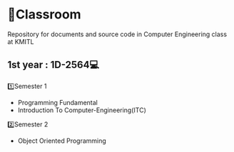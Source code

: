 # :scroll:Classroom
Repository for documents and source code in Computer Engineering class at KMITL
## 1st year : 1D-2564:computer:
:one:Semester 1
- Programming Fundamental
- Introduction To Computer-Engineering(ITC)

:two:Semester 2
- Object Oriented Programming
